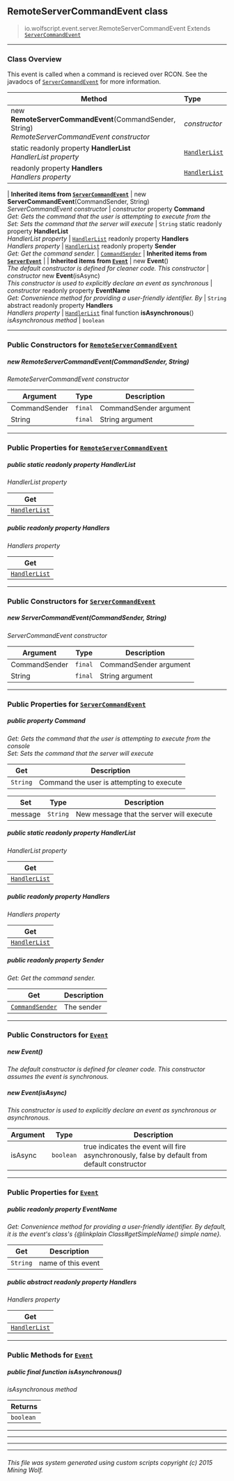 ## RemoteServerCommandEvent __class__

>io.wolfscript.event.server.RemoteServerCommandEvent
>Extends [`ServerCommandEvent`](ServerCommandEvent.md)

---

### Class Overview

This event is called when a command is recieved over RCON. See the javadocs of [`ServerCommandEvent`](ServerCommandEvent.md) for more information.

Method | Type   
--- | :--- 
new __RemoteServerCommandEvent__(CommandSender, String) <br> _RemoteServerCommandEvent constructor_ | _constructor_
static readonly property __HandlerList__ <br> _HandlerList property_ | [`HandlerList`](../HandlerList.md)
 readonly property __Handlers__ <br> _Handlers property_ | [`HandlerList`](../HandlerList.md)
 |
__Inherited items from [`ServerCommandEvent`](ServerCommandEvent.md)__ |
new __ServerCommandEvent__(CommandSender, String) <br> _ServerCommandEvent constructor_ | _constructor_
  property __Command__ <br> _Get: Gets the command that the user is attempting to execute from the<br>Set: Sets the command that the server will execute_ | `String`
static readonly property __HandlerList__ <br> _HandlerList property_ | [`HandlerList`](../HandlerList.md)
 readonly property __Handlers__ <br> _Handlers property_ | [`HandlerList`](../HandlerList.md)
 readonly property __Sender__ <br> _Get: Get the command sender._ | [`CommandSender`](../../command/CommandSender.md)
 |
__Inherited items from [`ServerEvent`](ServerEvent.md)__ |
 |
__Inherited items from [`Event`](../Event.md)__ |
new __Event__() <br> _The default constructor is defined for cleaner code. This constructor_ | _constructor_
new __Event__(isAsync) <br> _This constructor is used to explicitly declare an event as synchronous_ | _constructor_
 readonly property __EventName__ <br> _Get: Convenience method for providing a user-friendly identifier. By_ | `String`
abstract readonly property __Handlers__ <br> _Handlers property_ | [`HandlerList`](../HandlerList.md)
final function __isAsynchronous__() <br> _isAsynchronous method_ | `boolean`









---

### Public Constructors for [`RemoteServerCommandEvent`](RemoteServerCommandEvent.md)

##### <a id='remoteservercommandevent'></a>new __RemoteServerCommandEvent__(CommandSender, String) 

_RemoteServerCommandEvent constructor_

Argument | Type | Description  
--- | --- | --- 
CommandSender | `final` | CommandSender argument
String | `final` | String argument

---

### Public Properties for [`RemoteServerCommandEvent`](RemoteServerCommandEvent.md)

##### <a id='handlerlist'></a>public static readonly property __HandlerList__

_HandlerList property_

Get | 
--- | 
[`HandlerList`](../HandlerList.md) |



##### <a id='handlers'></a>public  readonly property __Handlers__

_Handlers property_

Get | 
--- | 
[`HandlerList`](../HandlerList.md) |



---
### Public Constructors for [`ServerCommandEvent`](ServerCommandEvent.md)

##### <a id='servercommandevent'></a>new __ServerCommandEvent__(CommandSender, String) 

_ServerCommandEvent constructor_

Argument | Type | Description  
--- | --- | --- 
CommandSender | `final` | CommandSender argument
String | `final` | String argument

---

### Public Properties for [`ServerCommandEvent`](ServerCommandEvent.md)

##### <a id='command'></a>public   property __Command__

_Get: Gets the command that the user is attempting to execute from the console<br>Set: Sets the command that the server will execute_

Get | Description
--- | --- 
`String` | Command the user is attempting to execute

Set | Type | Description  
--- | --- | --- 
message | `String` | New message that the server will execute


##### <a id='handlerlist'></a>public static readonly property __HandlerList__

_HandlerList property_

Get | 
--- | 
[`HandlerList`](../HandlerList.md) |



##### <a id='handlers'></a>public  readonly property __Handlers__

_Handlers property_

Get | 
--- | 
[`HandlerList`](../HandlerList.md) |



##### <a id='sender'></a>public  readonly property __Sender__

_Get: Get the command sender._

Get | Description
--- | --- 
[`CommandSender`](../../command/CommandSender.md) | The sender



---
### Public Constructors for [`Event`](../Event.md)

##### <a id='event'></a>new __Event__() 

_The default constructor is defined for cleaner code. This constructor assumes the event is synchronous._


##### <a id='event'></a>new __Event__(isAsync) 

_This constructor is used to explicitly declare an event as synchronous or asynchronous._

Argument | Type | Description  
--- | --- | --- 
isAsync | `boolean` | true indicates the event will fire asynchronously, false by default from default constructor

---

### Public Properties for [`Event`](../Event.md)

##### <a id='eventname'></a>public  readonly property __EventName__

_Get: Convenience method for providing a user-friendly identifier. By default, it is the event's class's {@linkplain Class#getSimpleName() simple name}._

Get | Description
--- | --- 
`String` | name of this event



##### <a id='handlers'></a>public abstract readonly property __Handlers__

_Handlers property_

Get | 
--- | 
[`HandlerList`](../HandlerList.md) |



---

### Public Methods for [`Event`](../Event.md)

##### <a id='isasynchronous'></a>public final function __isAsynchronous__()

_isAsynchronous method_

Returns | 
--- | 
`boolean` |


---


---


---


---


###### This file was system generated using custom scripts copyright (c) 2015 Mining Wolf.
	

